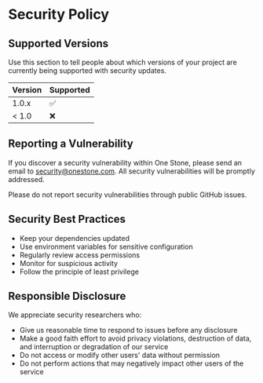 # Security Policy

## Supported Versions

Use this section to tell people about which versions of your project are currently being supported with security updates.

| Version | Supported          |
| ------- | ------------------ |
| 1.0.x   | :white_check_mark: |
| < 1.0   | :x:                |

## Reporting a Vulnerability

If you discover a security vulnerability within One Stone, please send an email to security@onestone.com. All security vulnerabilities will be promptly addressed.

Please do not report security vulnerabilities through public GitHub issues.

## Security Best Practices

- Keep your dependencies updated
- Use environment variables for sensitive configuration
- Regularly review access permissions
- Monitor for suspicious activity
- Follow the principle of least privilege

## Responsible Disclosure

We appreciate security researchers who:

- Give us reasonable time to respond to issues before any disclosure
- Make a good faith effort to avoid privacy violations, destruction of data, and interruption or degradation of our service
- Do not access or modify other users' data without permission
- Do not perform actions that may negatively impact other users of the service
